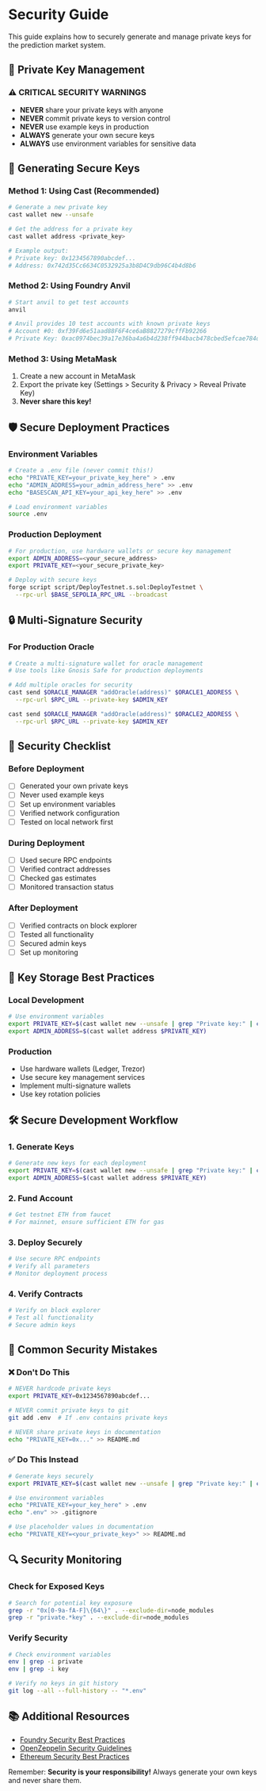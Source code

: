 # Security Guide

This guide explains how to securely generate and manage private keys for the prediction market system.

## 🔐 Private Key Management

### ⚠️ **CRITICAL SECURITY WARNINGS**

- **NEVER** share your private keys with anyone
- **NEVER** commit private keys to version control
- **NEVER** use example keys in production
- **ALWAYS** generate your own secure keys
- **ALWAYS** use environment variables for sensitive data

## 🔑 Generating Secure Keys

### Method 1: Using Cast (Recommended)
```bash
# Generate a new private key
cast wallet new --unsafe

# Get the address for a private key
cast wallet address <private_key>

# Example output:
# Private key: 0x1234567890abcdef...
# Address: 0x742d35Cc6634C0532925a3b8D4C9db96C4b4d8b6
```

### Method 2: Using Foundry Anvil
```bash
# Start anvil to get test accounts
anvil

# Anvil provides 10 test accounts with known private keys
# Account #0: 0xf39Fd6e51aad88F6F4ce6aB8827279cffFb92266
# Private Key: 0xac0974bec39a17e36ba4a6b4d238ff944bacb478cbed5efcae784d7bf4f2ff80
```

### Method 3: Using MetaMask
1. Create a new account in MetaMask
2. Export the private key (Settings > Security & Privacy > Reveal Private Key)
3. **Never share this key!**

## 🛡️ Secure Deployment Practices

### Environment Variables
```bash
# Create a .env file (never commit this!)
echo "PRIVATE_KEY=your_private_key_here" > .env
echo "ADMIN_ADDRESS=your_admin_address_here" >> .env
echo "BASESCAN_API_KEY=your_api_key_here" >> .env

# Load environment variables
source .env
```

### Production Deployment
```bash
# For production, use hardware wallets or secure key management
export ADMIN_ADDRESS=<your_secure_address>
export PRIVATE_KEY=<your_secure_private_key>

# Deploy with secure keys
forge script script/DeployTestnet.s.sol:DeployTestnet \
  --rpc-url $BASE_SEPOLIA_RPC_URL --broadcast
```

## 🔒 Multi-Signature Security

### For Production Oracle
```bash
# Create a multi-signature wallet for oracle management
# Use tools like Gnosis Safe for production deployments

# Add multiple oracles for security
cast send $ORACLE_MANAGER "addOracle(address)" $ORACLE1_ADDRESS \
  --rpc-url $RPC_URL --private-key $ADMIN_KEY

cast send $ORACLE_MANAGER "addOracle(address)" $ORACLE2_ADDRESS \
  --rpc-url $RPC_URL --private-key $ADMIN_KEY
```

## 🚨 Security Checklist

### Before Deployment
- [ ] Generated your own private keys
- [ ] Never used example keys
- [ ] Set up environment variables
- [ ] Verified network configuration
- [ ] Tested on local network first

### During Deployment
- [ ] Used secure RPC endpoints
- [ ] Verified contract addresses
- [ ] Checked gas estimates
- [ ] Monitored transaction status

### After Deployment
- [ ] Verified contracts on block explorer
- [ ] Tested all functionality
- [ ] Secured admin keys
- [ ] Set up monitoring

## 🔐 Key Storage Best Practices

### Local Development
```bash
# Use environment variables
export PRIVATE_KEY=$(cast wallet new --unsafe | grep "Private key:" | cut -d' ' -f3)
export ADMIN_ADDRESS=$(cast wallet address $PRIVATE_KEY)
```

### Production
- Use hardware wallets (Ledger, Trezor)
- Use secure key management services
- Implement multi-signature wallets
- Use key rotation policies

## 🛠️ Secure Development Workflow

### 1. Generate Keys
```bash
# Generate new keys for each deployment
export PRIVATE_KEY=$(cast wallet new --unsafe | grep "Private key:" | cut -d' ' -f3)
export ADMIN_ADDRESS=$(cast wallet address $PRIVATE_KEY)
```

### 2. Fund Account
```bash
# Get testnet ETH from faucet
# For mainnet, ensure sufficient ETH for gas
```

### 3. Deploy Securely
```bash
# Use secure RPC endpoints
# Verify all parameters
# Monitor deployment process
```

### 4. Verify Contracts
```bash
# Verify on block explorer
# Test all functionality
# Secure admin keys
```

## 🚨 Common Security Mistakes

### ❌ Don't Do This
```bash
# NEVER hardcode private keys
export PRIVATE_KEY=0x1234567890abcdef...

# NEVER commit private keys to git
git add .env  # If .env contains private keys

# NEVER share private keys in documentation
echo "PRIVATE_KEY=0x..." >> README.md
```

### ✅ Do This Instead
```bash
# Generate keys securely
export PRIVATE_KEY=$(cast wallet new --unsafe | grep "Private key:" | cut -d' ' -f3)

# Use environment variables
echo "PRIVATE_KEY=your_key_here" > .env
echo ".env" >> .gitignore

# Use placeholder values in documentation
echo "PRIVATE_KEY=<your_private_key>" >> README.md
```

## 🔍 Security Monitoring

### Check for Exposed Keys
```bash
# Search for potential key exposure
grep -r "0x[0-9a-fA-F]\{64\}" . --exclude-dir=node_modules
grep -r "private.*key" . --exclude-dir=node_modules
```

### Verify Security
```bash
# Check environment variables
env | grep -i private
env | grep -i key

# Verify no keys in git history
git log --all --full-history -- "*.env"
```

## 📚 Additional Resources

- [Foundry Security Best Practices](https://book.getfoundry.sh/security/)
- [OpenZeppelin Security Guidelines](https://docs.openzeppelin.com/contracts/security)
- [Ethereum Security Best Practices](https://consensys.github.io/smart-contract-best-practices/)

Remember: **Security is your responsibility!** Always generate your own keys and never share them.
